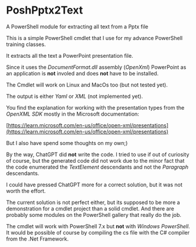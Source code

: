 # PoshPptx2Text
A PowerShell module for extracting all text from a Pptx file

This is a simple PowerShell cmdlet that I use for my advance PowerShell training classes.

It extracts all the text a PowerPoint presentation file.

Since it uses the *DocumentFormat.dll* assembly (*OpenXml*) PowerPoint as an application is **not** involed and does **not** have to be installed.

The Cmdlet will work on Linux and MacOs too (but not tested yet).

The output is either *Yaml* or *XML* (not implemented yet).

You find the explanation for working with the presentation types from the *OpenXML SDK* mostly in the Microsoft documentation:

[https://learn.microsoft.com/en-us/office/open-xml/presentations](https://learn.microsoft.com/en-us/office/open-xml/presentations)

But I also have spend some thoughts on my own;)

By the way, ChatGPT did **not** write the code. I tried to use if out of curiosity of course, but the generated code did not work due to the minor fact that the code enumerated the *TextElement* descendants and not the *Paragraph* descendants.

I could have pressed ChatGPT more for a correct solution, but it was not worth the effort.

The current solution is not perfect either, but its supposed to be more a demonstration for a cmdlet project than a solid cmdlet. And there are probably some modules on the PowerShell gallery that really do the job.

The cmdlet will work with PowerShell 7.x but **not** with *Windows PowerShell*. It would be possible of course by compiling the cs file with the C# compiler from the .Net Framework.